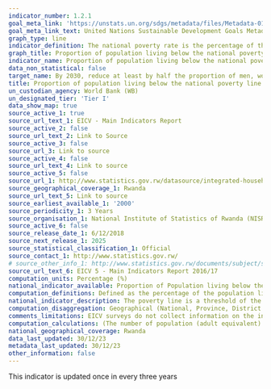 ```yaml
---
indicator_number: 1.2.1
goal_meta_link: 'https://unstats.un.org/sdgs/metadata/files/Metadata-01-02-01.pdf'
goal_meta_link_text: United Nations Sustainable Development Goals Metadata (pdf 894kB)
graph_type: line
indicator_definition: The national poverty rate is the percentage of the total population living below the national poverty line. The rural poverty rate is the percentage of the rural population living below the national poverty line (or in cases where a separate, rural poverty line is used, the rural poverty line). Urban poverty rate is the percentage of the urban population living below the national poverty line (or in cases where a separate, urban poverty line is used, the urban poverty line).  
graph_title: Proportion of population living below the national poverty line
indicator_name: Proportion of population living below the national poverty line, by sex and age
data_non_statistical: false
target_name: By 2030, reduce at least by half the proportion of men, women and children of all ages living in poverty in all its dimensions according to national definitions
title: Proportion of population living below the national poverty line
un_custodian_agency: World Bank (WB)
un_designated_tier: 'Tier I'
data_show_map: true
source_active_1: true
source_url_text_1: EICV - Main Indicators Report
source_active_2: false
source_url_text_2: Link to Source
source_active_3: false
source_url_3: Link to source
source_active_4: false
source_url_text_4: Link to source
source_active_5: false
source_url_1: http://www.statistics.gov.rw/datasource/integrated-household-living-conditions-survey-eicv](https://www.statistics.gov.rw/publication/eicv-5-main-indicators-report-201617
source_geographical_coverage_1: Rwanda
source_url_text_5: Link to source
source_earliest_available_1: '2000'
source_periodicity_1: 3 Years
source_organisation_1: National Institute of Statistics of Rwanda (NISR)
source_active_6: false
source_release_date_1: 6/12/2018
source_next_release_1: 2025
source_statistical_classification_1: Official
source_contact_1: http://www.statistics.gov.rw/
# source_other_info_1: http://www.statistics.gov.rw/documents/subject/standards-and-methods
source_url_text_6: EICV 5 - Main Indicators Report 2016/17
computation_units: Percentage (%)
national_indicator_available: Proportion of Population living below the National Poverty line, by sex and age
computation_definitions: Defined as the percentage of the population living below the national poverty line which is on less than 64,000 RWF per adult equivalent per year measured in 2001 prices corresponding to 118, 000 RWF in 2010.
national_indicator_description: The poverty line is a threshold of the value of total annual per capita consumption in a household below which an individual is considered poor. Aggregate household consumption is computed as the sum of expenditure on food as well as value of auto consumption, expenditure on non-food, health items, education, housing utilities, value of in-kind wages, other benefits received by the household and a measure of the use value of durable goods owned by the household. Consumption per capita is then computed as the total consumption per adult equivalent. Where adult equivalence is an aggregate indicator for household size which takes into account its age and sex composition. The poverty line is then set with reference to a minimum food consumption basket, judged to offer the required number of calories (2200 k calories per day) for a Rwandan likely to be involved in physically demanding agricultural activity, along with an allowance for non-food consumption. The non-food consumption expenditure is determined as a function of food consumption. 
computation_disaggregation: Geographical (National, Province, District Residence (Urban & Rural), Sex, Age group
comments_limitations: EICV surveys do not collect information on the intrahousehold distribution of consumption. Thus, the consumption-based standard of living measure is based on the assumption that individuals are represented in the distribution by the consumption measure of the household they belong to. This fails to take account of inequality in distribution within the household
computation_calculations: (The number of population (adult equivalent) living below the poverty line / total number of population) * 100
national_geographical_coverage: Rwanda
data_last_updated: 30/12/23
metadata_last_updated: 30/12/23
other_information: false
---
```

This indicator is updated once in every three years 
